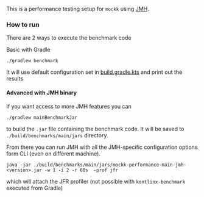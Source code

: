 This is a performance testing setup for `mockk` using [JMH](https://github.com/openjdk/jmh).

### How to run

There are 2 ways to execute the benchmark code

Basic with Gradle

```shell
./gradlew benchmark
```

It will use default configuration set in  [build.gradle.kts](build.gradle.kts) and print out the results

#### Advanced with JMH binary

If you want access to more JMH features you can

```shell
./gradlew mainBenchmarkJar
```

to build the `.jar` file containing the benchmark code. It will be saved to `./build/benchmarks/main/jars` directory.

From there you can run JMH with all the JMH-specific configuration options form CLI (even on different machine).

```shell
java -jar ./build/benchmarks/main/jars/mockk-performance-main-jmh-<version>.jar -w 1 -i 2 -r 60s  -prof jfr
```

which will attach the JFR profiler (not possible with `kontlinx-benchmark` executed from Gradle)
